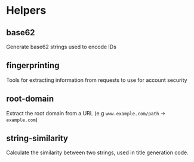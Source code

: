 # Helpers

## base62

Generate base62 strings used to encode IDs

## fingerprinting

Tools for extracting information from requests to use for account security

## root-domain

Extract the root domain from a URL (e.g `www.example.com/path` -> `example.com`)

## string-similarity

Calculate the similarity between two strings, used in title generation code.
